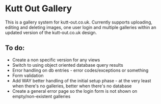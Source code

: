 Kutt Out Gallery
===============

This is a gallery system for kutt-out.co.uk. Currently supports uploading, editing and deleting images, one user login and multiple galleries within an updated version of the kutt-out.co.uk design.

To do:
------

* Create a non specific version for any views
* Switch to using object oriented database query results
* Error handling on db entries - error codes/exceptions or something
* Form validation
* Add WAY better handling of the initial setup phase - at the very least when there's no galleries, better when there's no database
* Create a general error page so the login form is not shown on empty/non-existent galleries